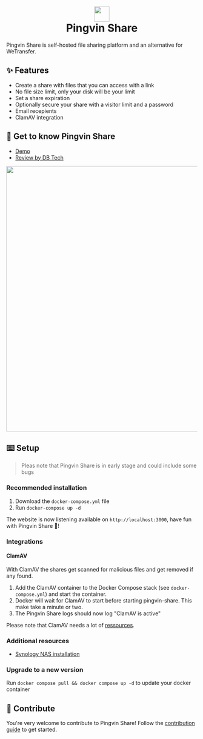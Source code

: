 # <div align="center"><img  src="https://user-images.githubusercontent.com/58886915/166198400-c2134044-1198-4647-a8b6-da9c4a204c68.svg" width="40"/> </br>Pingvin Share</div>

Pingvin Share is self-hosted file sharing platform and an alternative for WeTransfer.

## ✨ Features

- Create a share with files that you can access with a link
- No file size limit, only your disk will be your limit
- Set a share expiration
- Optionally secure your share with a visitor limit and a password
- Email recepients
- ClamAV integration

## 🐧 Get to know Pingvin Share

- [Demo](https://pingvin-share.dev.eliasschneider.com)
- [Review by DB Tech](https://www.youtube.com/watch?v=rWwNeZCOPJA)

<img src="https://user-images.githubusercontent.com/58886915/167101708-b85032ad-f5b1-480a-b8d7-ec0096ea2a43.png" width="700"/>

## ⌨️ Setup

> Pleas note that Pingvin Share is in early stage and could include some bugs

### Recommended installation

1. Download the `docker-compose.yml` file
2. Run `docker-compose up -d`

The website is now listening available on `http://localhost:3000`, have fun with Pingvin Share 🐧!

### Integrations

#### ClamAV

With ClamAV the shares get scanned for malicious files and get removed if any found.

1. Add the ClamAV container to the Docker Compose stack (see `docker-compose.yml`) and start the container.
2. Docker will wait for ClamAV to start before starting pingvin-share.  This make take a minute or two.
3. The Pingvin Share logs should now log "ClamAV is active"

Please note that ClamAV needs a lot of [ressources](https://docs.clamav.net/manual/Installing/Docker.html#memory-ram-requirements).

### Additional resources

- [Synology NAS installation](https://mariushosting.com/how-to-install-pingvin-share-on-your-synology-nas/)

### Upgrade to a new version

Run `docker compose pull && docker compose up -d` to update your docker container

## 🖤 Contribute

You're very welcome to contribute to Pingvin Share! Follow the [contribution guide](/CONTRIBUTING.md) to get started.

